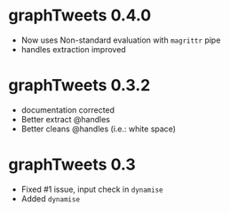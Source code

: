 # graphTweets 0.4.0

* Now uses Non-standard evaluation with `magrittr` pipe
* handles extraction improved

# graphTweets 0.3.2

* documentation corrected
* Better extract @handles
* Better cleans @handles (i.e.: white space)

# graphTweets 0.3

* Fixed #1 issue, input check in `dynamise`
* Added `dynamise`
